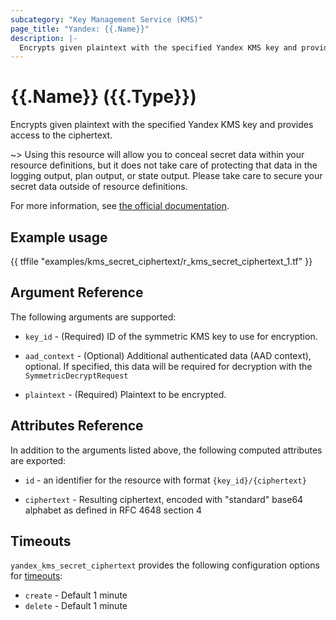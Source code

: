 ```yaml
---
subcategory: "Key Management Service (KMS)"
page_title: "Yandex: {{.Name}}"
description: |-
  Encrypts given plaintext with the specified Yandex KMS key and provides access to the ciphertext.
---
```


# {{.Name}} ({{.Type}})

Encrypts given plaintext with the specified Yandex KMS key and provides access to the ciphertext.

~> Using this resource will allow you to conceal secret data within your resource definitions, but it does not take care of protecting that data in the logging output, plan output, or state output. Please take care to secure your secret data outside of resource definitions.

For more information, see [the official documentation](https://cloud.yandex.com/docs/kms/concepts/).

## Example usage

{{ tffile "examples/kms_secret_ciphertext/r_kms_secret_ciphertext_1.tf" }}

## Argument Reference

The following arguments are supported:

* `key_id` - (Required) ID of the symmetric KMS key to use for encryption.

* `aad_context` - (Optional) Additional authenticated data (AAD context), optional. If specified, this data will be required for decryption with the `SymmetricDecryptRequest`

* `plaintext` - (Required) Plaintext to be encrypted.

## Attributes Reference

In addition to the arguments listed above, the following computed attributes are exported:

* `id` - an identifier for the resource with format `{key_id}/{ciphertext}`

* `ciphertext` - Resulting ciphertext, encoded with "standard" base64 alphabet as defined in RFC 4648 section 4

## Timeouts

`yandex_kms_secret_ciphertext` provides the following configuration options for [timeouts](/docs/configuration/resources.html#timeouts):

- `create` - Default 1 minute
- `delete` - Default 1 minute
